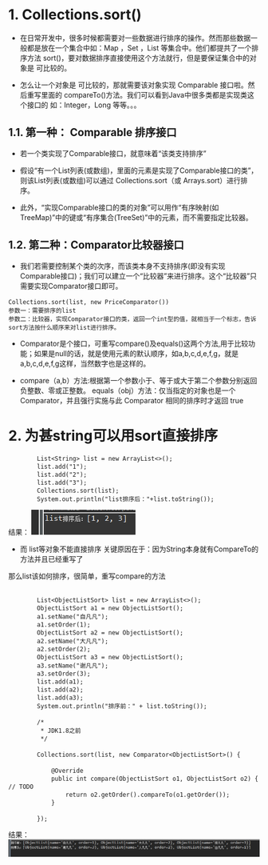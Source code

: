 # 1. Collections.sort()
- 在日常开发中，很多时候都需要对一些数据进行排序的操作。然而那些数据一般都是放在一个集合中如：Map ，Set ，List 等集合中。他们都提共了一个排序方法 sort()，要对数据排序直接使用这个方法就行，但是要保证集合中的对象是 可比较的。

- 怎么让一个对象是 可比较的，那就需要该对象实现 Comparable<T> 接口啦。然后重写里面的 
compareTo()方法。我们可以看到Java中很多类都是实现类这个接口的 如：Integer，Long 等等。。。
## 1.1. 第一种： Comparable 排序接口
 - 若一个类实现了Comparable接口，就意味着“该类支持排序”
 - 假设“有一个List列表(或数组)，里面的元素是实现了Comparable接口的类”，则该List列表(或数组)可以通过 Collections.sort（或 Arrays.sort）进行排序。

- 此外，“实现Comparable接口的类的对象”可以用作“有序映射(如TreeMap)”中的键或“有序集合(TreeSet)”中的元素，而不需要指定比较器。

## 1.2. 第二种：Comparator比较器接口
- 我们若需要控制某个类的次序，而该类本身不支持排序(即没有实现Comparable接口)；我们可以建立一个“比较器”来进行排序。这个“比较器”只需要实现Comparator接口即可。

```
Collections.sort(list, new PriceComparator())
参数一：需要排序的list
参数二：比较器，实现Comparator接口的类，返回一个int型的值，就相当于一个标志，告诉sort方法按什么顺序来对list进行排序。
```
- Comparator是个接口，可重写compare()及equals()这两个方法,用于比较功能；如果是null的话，就是使用元素的默认顺序，如a,b,c,d,e,f,g，就是a,b,c,d,e,f,g这样，当然数字也是这样的。

- compare（a,b）方法:根据第一个参数小于、等于或大于第二个参数分别返回负整数、零或正整数。
equals（obj）方法：仅当指定的对象也是一个 Comparator，并且强行实施与此 Comparator 相同的排序时才返回 true

# 2. 为甚string可以用sort直接排序
```
		List<String> list = new ArrayList<>();
		list.add("1");
		list.add("2");
		list.add("3");
		Collections.sort(list);
		System.out.println("list排序后："+list.toString());
```

结果：
![](_v_images/20190628170020058_27766.png)

- 而 list等对象不能直接排序
关键原因在于：因为String本身就有CompareTo的方法并且已经重写了

那么list该如何排序，很简单，重写compare的方法

```

		List<ObjectListSort> list = new ArrayList<>();
		ObjectListSort a1 = new ObjectListSort();
		a1.setName("自凡凡");
		a1.setOrder(1);
		ObjectListSort a2 = new ObjectListSort();
		a2.setName("大凡凡");
		a2.setOrder(2);
		ObjectListSort a3 = new ObjectListSort();
		a3.setName("谢凡凡");
		a3.setOrder(3);
		list.add(a1);
		list.add(a2);
		list.add(a3);
		System.out.println("排序前：" + list.toString());

		/*
		 * JDK1.8之前
		 */

		Collections.sort(list, new Comparator<ObjectListSort>() {

			@Override
			public int compare(ObjectListSort o1, ObjectListSort o2) { // TODO
				return o2.getOrder().compareTo(o1.getOrder());
			}

		});
```

结果：
![](_v_images/20190628170401873_14523.png)
